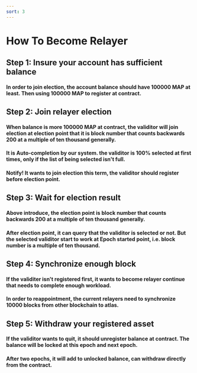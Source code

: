 ```yaml
---
sort: 3
---
```


# How To Become Relayer

## Step 1: Insure your account has sufficient balance

#### In order to join election, the account balance should have 100000 MAP at least. Then using 100000 MAP to register at contract.

## Step 2: Join relayer election 

#### When balance is more 100000 MAP at contract, the validitor will join election at election point that it is block number that counts backwards 200 at a multiple of ten thousand generally.
#### It is Auto-completion by our system. the validitor is 100% selected at first times, only if the list of being selected isn't full.   
#### Notify! It wants to join election this term, the validitor should register before election point.

## Step 3: Wait for election result

#### Above introduce, the election point is block number that counts backwards 200 at a multiple of ten thousand generally.
#### After election point, it can query that the validitor is selected or not. But the selected validitor start to work at Epoch started point, i.e. block number is a multiple of ten thousand.

## Step 4: Synchronize enough block

#### If the validiter isn't registered first, it wants to become relayer continue that needs to complete enough workload.
#### In order to reappointment, the current relayers need to synchronize 10000 blocks from other blockchain to atlas.

## Step 5: Withdraw your registered asset

#### If the validitor wants to quit, it should unregister balance at contract. The balance will be locked at this epoch and next epoch.
#### After two epochs, it will add to unlocked balance, can withdraw directly from the contract.    